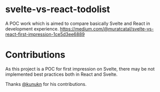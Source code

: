 # svelte-vs-react-todolist

A POC work which is aimed to compare basically Svelte and React in development experience.
https://medium.com/@muratcatal/svelte-vs-react-first-impression-1ce5d3ee6889

# Contributions

As this project is a POC for first impression on Svelte, there may be not implemented best practices both in React and Svelte.

Thanks [@kunukn](https://github.com/kunukn) for his contributions.
